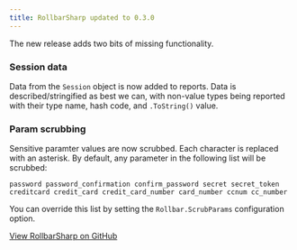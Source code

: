 ```yaml
---
title: RollbarSharp updated to 0.3.0
---
```


The new release adds two bits of missing functionality.

### Session data

Data from the `Session` object is now added to reports. Data is described/stringified as best we can, with non-value types being reported with their type name, hash code, and `.ToString()` value.

### Param scrubbing

Sensitive paramter values are now scrubbed. Each character is replaced with an asterisk. By default, any parameter in the following list will be scrubbed:

<p><code>password password_confirmation confirm_password secret secret_token creditcard credit_card credit_card_number card_number ccnum cc_number</code></p>

You can override this list by setting the `Rollbar.ScrubParams` configuration option.


[View RollbarSharp on GitHub](https://github.com/mroach/rollbarsharp)
